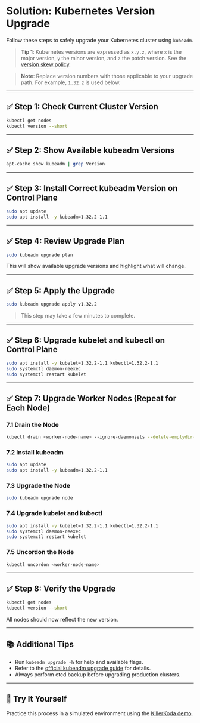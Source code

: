 # Solution: Kubernetes Version Upgrade

Follow these steps to safely upgrade your Kubernetes cluster using `kubeadm`.

> **Tip 1**: Kubernetes versions are expressed as `x.y.z`, where `x` is the major version, `y` the minor version, and `z` the patch version. See the [version skew policy](https://kubernetes.io/releases/version-skew-policy).

> **Note**: Replace version numbers with those applicable to your upgrade path. For example, `1.32.2` is used below.

---

## ✅ Step 1: Check Current Cluster Version

```bash
kubectl get nodes
kubectl version --short
```

---

## ✅ Step 2: Show Available kubeadm Versions

```bash
apt-cache show kubeadm | grep Version
```

---

## ✅ Step 3: Install Correct kubeadm Version on Control Plane

```bash
sudo apt update
sudo apt install -y kubeadm=1.32.2-1.1
```

---

## ✅ Step 4: Review Upgrade Plan

```bash
sudo kubeadm upgrade plan
```

This will show available upgrade versions and highlight what will change.

---

## ✅ Step 5: Apply the Upgrade

```bash
sudo kubeadm upgrade apply v1.32.2
```

> This step may take a few minutes to complete.

---

## ✅ Step 6: Upgrade kubelet and kubectl on Control Plane

```bash
sudo apt install -y kubelet=1.32.2-1.1 kubectl=1.32.2-1.1
sudo systemctl daemon-reexec
sudo systemctl restart kubelet
```

---

## ✅ Step 7: Upgrade Worker Nodes (Repeat for Each Node)

### 7.1 Drain the Node

```bash
kubectl drain <worker-node-name> --ignore-daemonsets --delete-emptydir-data
```

### 7.2 Install kubeadm

```bash
sudo apt update
sudo apt install -y kubeadm=1.32.2-1.1
```

### 7.3 Upgrade the Node

```bash
sudo kubeadm upgrade node
```

### 7.4 Upgrade kubelet and kubectl

```bash
sudo apt install -y kubelet=1.32.2-1.1 kubectl=1.32.2-1.1
sudo systemctl daemon-reexec
sudo systemctl restart kubelet
```

### 7.5 Uncordon the Node

```bash
kubectl uncordon <worker-node-name>
```

---

## ✅ Step 8: Verify the Upgrade

```bash
kubectl get nodes
kubectl version --short
```

All nodes should now reflect the new version.

---

## 📚 Additional Tips

* Run `kubeadm upgrade -h` for help and available flags.
* Refer to the [official kubeadm upgrade guide](https://kubernetes.io/docs/tasks/administer-cluster/kubeadm/kubeadm-upgrade/) for details.
* Always perform etcd backup before upgrading production clusters.

---

## 🧪 Try It Yourself

Practice this process in a simulated environment using the [KillerKoda demo](killerkoda-link.md).
